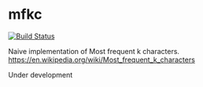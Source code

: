 # mfkc

[![Build Status](https://travis-ci.org/anlaakso/mfkc.svg?branch=master)](https://travis-ci.org/anlaakso/mfkc)

Naive implementation of Most frequent k characters. https://en.wikipedia.org/wiki/Most_frequent_k_characters

Under development

